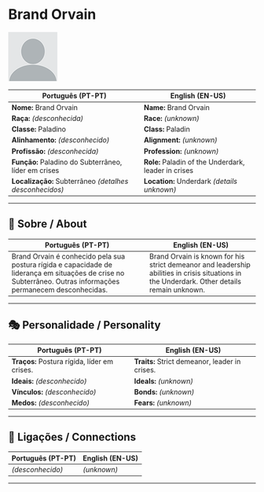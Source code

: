 # Brand Orvain

![Brand Orvain](docs/assets/npc/npc_blank.png)

| **Português (PT-PT)** | **English (EN-US)** |
| --------------------- | ------------------- |
| **Nome:** Brand Orvain | **Name:** Brand Orvain |
| **Raça:** *(desconhecida)* | **Race:** *(unknown)* |
| **Classe:** Paladino | **Class:** Paladin |
| **Alinhamento:** *(desconhecido)* | **Alignment:** *(unknown)* |
| **Profissão:** *(desconhecida)* | **Profession:** *(unknown)* |
| **Função:** Paladino do Subterrâneo, líder em crises | **Role:** Paladin of the Underdark, leader in crises |
| **Localização:** Subterrâneo *(detalhes desconhecidos)* | **Location:** Underdark *(details unknown)* |

---

## 📖 Sobre / About

| **Português (PT-PT)** | **English (EN-US)** |
| --------------------- | ------------------- |
| Brand Orvain é conhecido pela sua postura rígida e capacidade de liderança em situações de crise no Subterrâneo. Outras informações permanecem desconhecidas. | Brand Orvain is known for his strict demeanor and leadership abilities in crisis situations in the Underdark. Other details remain unknown. |

---

## 🎭 Personalidade / Personality

| **Português (PT-PT)** | **English (EN-US)** |
| --------------------- | ------------------- |
| **Traços:** Postura rígida, líder em crises. | **Traits:** Strict demeanor, leader in crises. |
| **Ideais:** *(desconhecido)* | **Ideals:** *(unknown)* |
| **Vínculos:** *(desconhecido)* | **Bonds:** *(unknown)* |
| **Medos:** *(desconhecido)* | **Fears:** *(unknown)* |

---

## 🔗 Ligações / Connections

| **Português (PT-PT)** | **English (EN-US)** |
| --------------------- | ------------------- |
| *(desconhecido)* | *(unknown)* |

---
